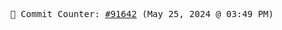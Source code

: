 <p align="center">
    <samp>
        📮 Commit Counter: <a href="https://github.com/Javascript-void0/Javascript-void0/commits/main">#91642</a> (May 25, 2024 @ 03:49 PM)
    </samp>
</p>